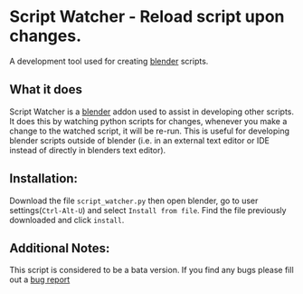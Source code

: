 # Script Watcher - Reload script upon changes.

A development tool used for creating [blender][1] scripts.

## What it does
Script Watcher is a [blender][1] addon used to assist in developing other scripts. It does this by watching python scripts for
changes, whenever you make a change to the watched script, it will be re-run. This is useful for developing blender scripts outside of blender (i.e. in an external text editor or IDE instead of directly in blenders text editor).

## Installation:
Download the file `script_watcher.py` then open blender, go to user settings(`Ctrl-Alt-U`) and select `Install from file`.
Find the file previously downloaded and click `install`.

## Additional Notes:
This script is considered to be a bata version. If you find any bugs please fill out a [bug report][2]

[1]: http://www.blender.org
[2]: https://github.com/wisaac407/blender-script-watcher/issues/new
